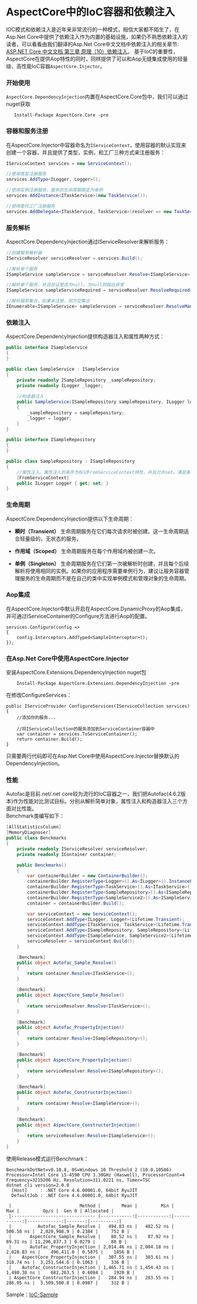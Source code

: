 # AspectCore中的IoC容器和依赖注入

IOC模式和依赖注入是近年来非常流行的一种模式，相信大家都不陌生了，在Asp.Net Core中提供了依赖注入作为内置的基础设施，如果仍不熟悉依赖注入的读者，可以看看由我们翻译的Asp.Net Core中文文档中依赖注入的相关章节: [ASP.NET Core 中文文档 第三章 原理（10）依赖注入](http://www.cnblogs.com/dotNETCoreSG/p/aspnetcore-3_10-dependency-injection.html)。
基于IoC的重要性，AspectCore在提供Aop特性的同时，同样提供了可以和Aop无缝集成使用的轻量级、高性能IoC容器`AspectCore.Injector`。

### 开始使用

`AspectCore.DependencyInjection`内置在AspectCore.Core包中，我们可以通过nuget获取

```
   Install-Package AspectCore.Core -pre
```

### 容器和服务注册

在AspectCore.Injector中容器命名为`IServiceContext`，使用容器的默认实现来创建一个容器，并且提供了类型，实例，和工厂三种方式来注册服务：

```csharp
IServiceContext services = new ServiceContext();

//使用类型注册服务
services.AddType<ILogger, Logger>();

//使用实例注册服务，服务的生命周期限定为单例
services.AddInstance<ITaskService>(new TaskService());

//使用委托工厂注册服务
services.AddDelegate<ITaskService, TaskService>(resolver => new TaskService());
```

### 服务解析

AspectCore.DependencyInjection通过IServiceResolver来解析服务：

```csharp
//创建服务解析器
IServiceResolver serviceResolver = services.Build();

//解析单个服务
ISampleService sampleService = serviceResolver.Resolve<ISampleService>();

//解析单个服务，并且验证是否为null，为null则抛出异常
ISampleService sampleServiceRequired = serviceResolver.ResolveRequired<ISampleService>();

//解析服务集合，如果未注册，则为空集合
IEnumerable<ISampleService> sampleServices = serviceResolver.ResolveMany<ISampleService>();
```

### 依赖注入

AspectCore.DependencyInjection提供构造器注入和属性两种方式：

```csharp
public interface ISampleService
{
}

public class SampleService : ISampleService
{
    private readonly ISampleRepository _sampleRepository;
    private readonly ILogger _logger;
    
    //构造器注入
    public SampleService(ISampleRepository sampleRepository, ILogger logger)
    {
        _sampleRepository = sampleRepository;
        _logger = logger;
    }
}

public interface ISampleRepository
{
}

public class SampleRepository : ISampleRepository
{
    //属性注入。属性注入的条件为标记FromServiceContext特性，并且允许set。满足条件的属性自动注入
    [FromServiceContext]
    public ILogger Logger { get; set; }
}
```

### 生命周期

AspectCore.DependencyInjection提供以下生命周期：

* **瞬时（Transient）** 生命周期服务在它们每次请求时被创建。这一生命周期适合轻量级的，无状态的服务。

* **作用域（Scoped）** 生命周期服务在每个作用域内被创建一次。

* **单例（Singleton）** 生命周期服务在它们第一次被解析时创建，并且每个后续解析将使用相同的实例。如果你的应用程序需要单例行为，建议让服务容器管理服务的生命周期而不是在自己的类中实现单例模式和管理对象的生命周期。

### Aop集成

在AspectCore.Injector中默认开启在AspectCore.DynamicProxy的Aop集成，并可通过IServiceContainer的Configure方法进行Aop的配置。

```
services.Configure(config =>
{
    config.Interceptors.AddTyped<SampleInterceptor>();
});

```

### 在Asp.Net Core中使用AspectCore.Injector

安装AspectCore.Extensions.DependencyInjection nuget包

```
    Install-Package AspectCore.Extensions.DependencyInjection -pre
```

在修改ConfigureServices：

```
public IServiceProvider ConfigureServices(IServiceCollection services)
{
    //添加你的服务...

    //将IServiceCollection的服务添加到ServiceContainer容器中
    var container = services.ToServiceContainer();
    return container.Build();
}
```

只需要两行代码即可在Asp.Net Core中使用AspectCore.Injector替换默认的DependencyInjection。


### 性能

Autofac是目前.net/.net core较为流行的IoC容器之一，我们把Autofac(4.6.2版本)作为性能对比测试目标。分别从解析简单对象，属性注入和构造器注入三个方面对比性能。  
Benchmark类编写如下：

```csharp
[AllStatisticsColumn]
[MemoryDiagnoser]
public class Benckmarks
{
    private readonly IServiceResolver serviceResolver;
    private readonly IContainer container;

    public Benckmarks()
    {
        var containerBuilder = new ContainerBuilder();
        containerBuilder.RegisterType<Logger>().As<ILogger>().InstancePerDependency();
        containerBuilder.RegisterType<TaskService>().As<ITaskService>().InstancePerDependency();
        containerBuilder.RegisterType<SampleRepository>().As<ISampleRepository>().InstancePerDependency().PropertiesAutowired();
        containerBuilder.RegisterType<SampleService2>().As<ISampleService>().InstancePerDependency();
        container = containerBuilder.Build();

        var serviceContext = new ServiceContext();
        serviceContext.AddType<ILogger, Logger>(Lifetime.Transient);
        serviceContext.AddType<ITaskService, TaskService>(Lifetime.Transient);
        serviceContext.AddType<ISampleRepository, SampleRepository>(Lifetime.Transient);
        serviceContext.AddType<ISampleService, SampleService2>(Lifetime.Transient);
        serviceResolver = serviceContext.Build();
    }

    [Benchmark]
    public object Autofac_Sample_Resolve()
    {
        return container.Resolve<ITaskService>();
    }

    [Benchmark]
    public object AspectCore_Sample_Resolve()
    {
        return serviceResolver.Resolve<ITaskService>();
    }

    [Benchmark]
    public object Autofac_PropertyInjection()
    {
        return container.Resolve<ISampleRepository>();
    }

    [Benchmark]
    public object AspectCore_PropertyInjection()
    {
        return serviceResolver.Resolve<ISampleRepository>();
    }

    [Benchmark]
    public object Autofac_ConstructorInjection()
    {
        return container.Resolve<ISampleService>();
    }

    [Benchmark]
    public object AspectCore_ConstructorInjection()
    {
        return serviceResolver.Resolve<ISampleService>();
    }
}
```

使用Release模式运行Benchmark：

```
BenchmarkDotNet=v0.10.8, OS=Windows 10 Threshold 2 (10.0.10586)
Processor=Intel Core i5-4590 CPU 3.30GHz (Haswell), ProcessorCount=4
Frequency=3215206 Hz, Resolution=311.0221 ns, Timer=TSC
dotnet cli version=2.0.0
  [Host]     : .NET Core 4.6.00001.0, 64bit RyuJIT
  DefaultJob : .NET Core 4.6.00001.0, 64bit RyuJIT

 |                          Method |        Mean |         Min |         Max |         Op/s |  Gen 0 | Allocated |
 |-------------------------------- |------------:|------------:|------------:|-------------:|-------:|----------:|
 |          Autofac_Sample_Resolve |   494.83 ns |   482.52 ns |   506.58 ns |  2,020,908.9 | 0.2384 |     752 B |
 |       AspectCore_Sample_Resolve |    88.52 ns |    87.92 ns |    89.31 ns | 11,296,837.3 | 0.0279 |      88 B |
 |       Autofac_PropertyInjection | 2,014.46 ns | 2,004.18 ns | 2,028.83 ns |    496,411.0 | 0.5875 |    1856 B |
 |    AspectCore_PropertyInjection |   307.55 ns |   303.61 ns |   310.74 ns |  3,251,544.6 | 0.1063 |     336 B |
 |    Autofac_ConstructorInjection | 1,465.71 ns | 1,454.43 ns | 1,480.38 ns |    682,263.5 | 0.6084 |    1920 B |
 | AspectCore_ConstructorInjection |   284.94 ns |   283.55 ns |   286.05 ns |  3,509,500.8 | 0.0987 |     312 B |
```

Sample：[IoC-Sample](https://github.com/AspectCore/IoC-Sample)

